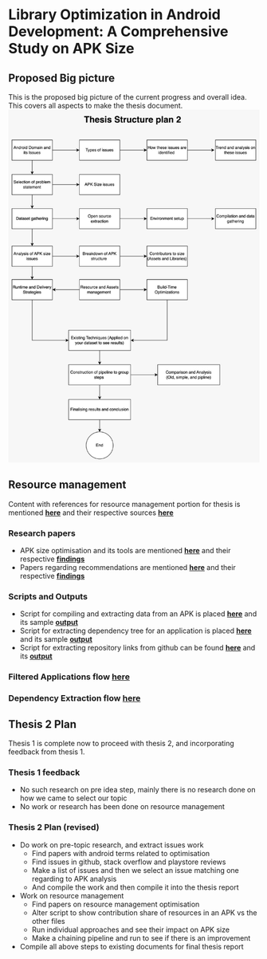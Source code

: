 # Library Optimization in Android Development: A Comprehensive Study on APK Size

## Proposed Big picture

This is the proposed big picture of the current progress and overall idea. This covers all aspects to make the thesis document.
![drawing](diagrams/assests/thesis_plan_2.png)


## Resource management 
Content with references for resource management portion for thesis is mentioned [**here**](./resource-managment/resourceManagment.md) and their respective sources [**here**](./resource-managment/raw/rawPapers.md)

### Research papers

- APK size optimisation and its tools are mentioned [**here**](./papers/ResearchPapers.md) and their respective [**findings**](./papers/findings)
- Papers regarding recommendations are mentioned [**here**](./recommendation/papers/researchPapers.md) and their respective [**findings**](./recommendation/papers/findings)

### Scripts and Outputs

- Script for compiling and extracting data from an APK is placed [**here**](./tools/scripts/main.py) and its sample
  [**output**](./tools/scripts/filtered_apk_data.csv)
- Script for extracting dependency tree for an application is placed [**here**](./recommendation/script/repoAnalysis/main.py) and its 
sample [**output**](./recommendation/script/repoAnalysis/dependency_tree.csv)
- Script for extracting repository links from github can be found [**here**](/recommendation/script/RepoLinkExtraction/extractRepos.py) and its
  [**output**](/recommendation/script/RepoLinkExtraction/github_links.csv)

### Filtered Applications flow  [**here**](/recommendation/script/filteredApplication/filtered.md)

### Dependency Extraction flow  [**here**](/recommendation/script/dependencyParsing/dependencyExtraction.md)

## Thesis 2 Plan

Thesis 1 is complete now to proceed with thesis 2, and incorporating feedback from thesis 1. 

### Thesis 1 feedback
- No such research on pre idea step, mainly there is no research done on how we came to select our topic
- No work or research has been done on resource management

### Thesis 2 Plan (revised)
- Do work on pre-topic research, and extract issues work
  - Find papers with android terms related to optimisation
  - Find issues in github, stack overflow and playstore reviews
  - Make a list of issues and then we select an issue matching one regarding to APK analysis
  - And compile the work and then compile it into the thesis report
- Work on resource management
  - Find papers on resource management optimisation
  - Alter script to show contribution share of resources in an APK vs the other files
  - Run individual approaches and see their impact on APK size
  - Make a chaining pipeline and run to see if there is an improvement 
- Compile all above steps to existing documents for final thesis report